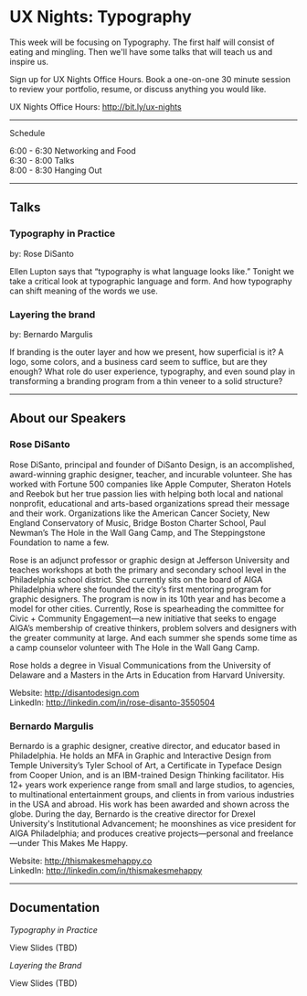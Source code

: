 # UX Nights: Typography

This week will be focusing on Typography. The first half will consist of eating and mingling. Then we'll have some talks that will teach us and inspire us.

Sign up for UX Nights Office Hours. Book a one-on-one 30 minute session to review your portfolio, resume, or discuss anything you would like.

UX Nights Office Hours: http://bit.ly/ux-nights

- - -

Schedule

6:00 - 6:30 Networking and Food  
6:30 - 8:00 Talks  
8:00 - 8:30 Hanging Out  

- - -

## Talks

### Typography in Practice
by: Rose DiSanto

Ellen Lupton says that “typography is what language looks like.” Tonight we take a critical look at typographic language and form. And how typography can shift meaning of the words we use.

### Layering the brand
by: Bernardo Margulis

If branding is the outer layer and how we present, how superficial is it? A logo, some colors, and a business card seem to suffice, but are they enough? What role do user experience, typography, and even sound play in transforming a branding program from a thin veneer to a solid structure?

- - -

## About our Speakers

### Rose DiSanto

Rose DiSanto, principal and founder of DiSanto Design, is an accomplished, award-winning graphic designer, teacher, and incurable volunteer. She has worked with Fortune 500 companies like Apple Computer, Sheraton Hotels and Reebok but her true passion lies with helping both local and national nonprofit, educational and arts-based organizations spread their message and their work. Organizations like the American Cancer Society, New England Conservatory of Music, Bridge Boston Charter School, Paul Newman’s The Hole in the Wall Gang Camp, and The Steppingstone Foundation to name a few.

Rose is an adjunct professor or graphic design at Jefferson University and teaches workshops at both the primary and secondary school level in the Philadelphia school district. She currently sits on the board of AIGA Philadelphia where she founded the city’s first mentoring program for graphic designers. The program is now in its 10th year and has become a model for other cities. Currently, Rose is spearheading the committee for Civic + Community Engagement—a new initiative that seeks to engage AIGA’s membership of creative thinkers, problem solvers and designers with the greater community at large. And each summer she spends some time as a camp counselor volunteer with The Hole in the Wall Gang Camp.

Rose holds a degree in Visual Communications from the University of Delaware and a Masters in the Arts in Education from Harvard University.

Website: http://disantodesign.com  
LinkedIn: http://linkedin.com/in/rose-disanto-3550504  

### Bernardo Margulis

Bernardo is a graphic designer, creative director, and educator based in Philadelphia. He holds an MFA in Graphic and Interactive Design from Temple University’s Tyler School of Art, a Certificate in Typeface Design from Cooper Union, and is an IBM-trained Design Thinking facilitator. His 12+ years work experience range from small and large studios, to agencies, to multinational entertainment groups, and clients in from various industries in the USA and abroad. His work has been awarded and shown across the globe. During the day, Bernardo is the creative director for Drexel University's Institutional Advancement; he moonshines as vice president for AIGA Philadelphia; and produces creative projects—personal and freelance—under This Makes Me Happy.

Website: http://thismakesmehappy.co  
LinkedIn: http://linkedin.com/in/thismakesmehappy  

- - -

## Documentation

*Typography in Practice*

View Slides (TBD)


*Layering the Brand*

View Slides (TBD)
